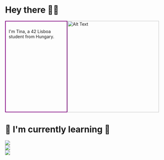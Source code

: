 # Hey there 🫶🏽

<div style="display: flex; justify-content: space-between;">
    <div style="border: 2px solid purple; padding: 10px;">
        <p>I'm Tina, a 42 Lisboa student from Hungary.</p>
    </div>
    <img src="https://user-images.githubusercontent.com/74038190/219923809-b86dc415-a0c2-4a38-bc88-ad6cf06395a8.gif" alt="Alt Text" style="width: 300px; height: auto;">
</div>

# 🦋 I'm currently learning 🦋

<img src="https://img.shields.io/badge/C%20programming-000000?style=for-the-badge&logo=C&logoColor=000000&labelColor=2b8afc&color=ffffff"><br>
<img src="https://img.shields.io/badge/Python-000000?style=for-the-badge&logo=Python&logoColor=000000&labelColor=fff69e&color=9ed6ff"><br>
<img src="[https://img.shields.io/badge/MySQL-000000?style=for-the-badge&logo=MySQL&logoColor=000000&labelColor=d2ffeb&color=ffd6a1](https://img.shields.io/badge/MYSQL-000000?style=for-the-badge&logo=MYSQL&logoColor=000000&labelColor=2ab4ad&color=ffbb2d)https://img.shields.io/badge/MYSQL-000000?style=for-the-badge&logo=MYSQL&logoColor=000000&labelColor=2ab4ad&color=ffbb2d">



